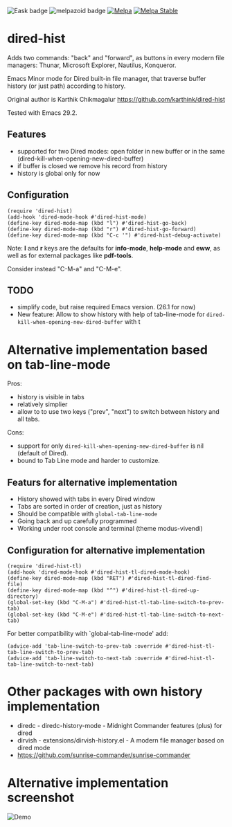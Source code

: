 ![Eask badge](https://github.com/Anoncheg1/dired-hist/actions/workflows/test.yml/badge.svg?event=release)
![melpazoid badge](https://github.com/Anoncheg1/dired-hist/actions/workflows/melpazoid.yml/badge.svg)
[![Melpa](https://melpa.org/packages/dired-hist-badge.svg)](https://melpa.org/#/dired-hist)
[![Melpa Stable](https://stable.melpa.org/packages/dired-hist-badge.svg)](https://stable.melpa.org/#/dired-hist)

# dired-hist

Adds two commands: "back" and "forward", as buttons in every modern file managers: Thunar, Microsoft Explorer, Nautilus, Konqueror.

Emacs Minor mode for Dired built-in file manager, that traverse buffer history (or just path) according to history.

Original author is Karthik Chikmagalur https://github.com/karthink/dired-hist

Tested with Emacs 29.2.

## Features
- supported for two Dired modes: open folder in new buffer or in the same (dired-kill-when-opening-new-dired-buffer)
- if buffer is closed we remove his record from history
- history is global only for now

## Configuration

``` elisp
(require 'dired-hist)
(add-hook 'dired-mode-hook #'dired-hist-mode)
(define-key dired-mode-map (kbd "l") #'dired-hist-go-back)
(define-key dired-mode-map (kbd "r") #'dired-hist-go-forward)
(define-key dired-mode-map (kbd "C-c '") #'dired-hist-debug-activate)

```
Note: **l** and **r** keys are the defaults for **info-mode**, **help-mode** and **eww**, as well as for external packages like **pdf-tools**.

Consider instead "C-M-a" and "C-M-e".

## TODO
- simplify code, but raise required Emacs version. (26.1 for now)
- New feature: Allow to show history with help of tab-line-mode for ```dired-kill-when-opening-new-dired-buffer``` with t

# Alternative implementation based on tab-line-mode
Pros:
- history is visible in tabs
- relatively simplier
- allow to to use two keys ("prev", "next") to switch between history and all tabs.

Cons:
- support for only ```dired-kill-when-opening-new-dired-buffer``` is nil (default of Dired).
- bound to Tab Line mode and harder to customize.


## Featurs for alternative implementation
- History showed with tabs in every Dired window
- Tabs are sorted in order of creation, just as history
- Should be compatible with ```global-tab-line-mode```
- Going back and up carefully programmed
- Working under root console and terminal (theme modus-vivendi)


## Configuration for alternative implementation

``` elisp
(require 'dired-hist-tl)
(add-hook 'dired-mode-hook #'dired-hist-tl-dired-mode-hook)
(define-key dired-mode-map (kbd "RET") #'dired-hist-tl-dired-find-file)
(define-key dired-mode-map (kbd "^") #'dired-hist-tl-dired-up-directory)
(global-set-key (kbd "C-M-a") #'dired-hist-tl-tab-line-switch-to-prev-tab)
(global-set-key (kbd "C-M-e") #'dired-hist-tl-tab-line-switch-to-next-tab)
```

For better compatibility with `global-tab-line-mode' add:
``` elisp
(advice-add 'tab-line-switch-to-prev-tab :override #'dired-hist-tl-tab-line-switch-to-prev-tab)
(advice-add 'tab-line-switch-to-next-tab :override #'dired-hist-tl-tab-line-switch-to-next-tab)
```

# Other packages with own history implementation
- diredc - diredc-history-mode - Midnight Commander features (plus) for dired
- dirvish - extensions/dirvish-history.el - A modern file manager based on dired mode
- https://github.com/sunrise-commander/sunrise-commander

# Alternative implementation screenshot
![Demo](https://codeberg.org/Anoncheg/public-share/raw/branch/main/dired-hist.png)

